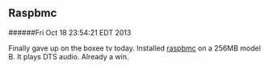 Raspbmc
-------
######Fri Oct 18 23:54:21 EDT 2013

Finally gave up on the boxee tv today. Installed [raspbmc](http://www.raspbmc.com/download/) on a 256MB model B. It plays DTS audio. Already a win.

